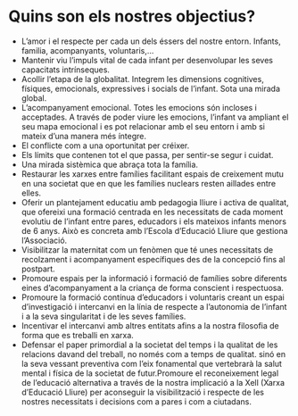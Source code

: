 # Quins son els nostres objectius?
* L’amor i el respecte per cada un dels éssers del nostre entorn. Infants, familia, acompanyants, voluntaris,…
* Mantenir viu l’impuls vital de cada infant per desenvolupar les seves capacitats intrínseques.
* Acollir l’etapa de la globalitat. Integrem les dimensions cognitives, físiques, emocionals, expressives i socials de l’infant. Sota una mirada global.
* L’acompanyament emocional. Totes les emocions són incloses i acceptades. A través de poder viure les emocions, l’infant va ampliant el seu mapa emocional i es pot relacionar amb el seu entorn i amb si mateix d’una manera més íntegre.
* El conflicte com a una oportunitat per créixer.
* Els límits que contenen tot el que passa, per sentir-se segur i cuidat.
* Una mirada sistèmica que abraça tota la família.
* Restaurar les xarxes entre famílies facilitant espais de creixement mutu en una societat que en que les famílies nuclears resten aillades entre elles.
* Oferir un plantejament educatiu amb pedagogia lliure i activa de qualitat, que ofereixi una formació centrada en les necessitats de cada moment evolutiu de l’infant entre pares, educadors i els mateixos infants menors de 6 anys. Això es concreta amb l’Escola d’Educació Lliure que gestiona l’Associació.
* Visibilitzar la maternitat com un fenòmen que té unes necessitats de recolzament i acompanyament específiques des de la concepció fins al postpart.
* Promoure espais per la informació i formació de famílies sobre diferents eines d’acompanyament a la criança de forma conscient i respectuosa.
* Promoure la formació contínua d’educadors i voluntaris creant un espai d’investigació i intercanvi en la línia de respecte a l’autonomia de l’infant i a la seva singularitat i de les seves famílies.
* Incentivar el intercanvi amb altres entitats afins a la nostra filosofia de forma que es treballi en xarxa.
* Defensar el paper primordial a la societat del temps i la qualitat de les relacions davand del treball, no només com a temps de qualitat. sinó en la seva vessant preventiva com l’eix fonamental que vertebrarà la salut mental i física de la societat de futur.Promoure el reconeixement legal de l’educació alternativa a través de la nostra implicació a la Xell (Xarxa d’Educació Lliure) per aconseguir la visibilització i respecte de les nostres necessitats i decisions com a pares i com a ciutadans.
